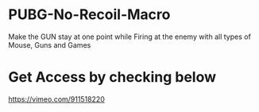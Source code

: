 # PUBG-No-Recoil-Macro
Make the GUN stay at one point while Firing at the enemy with all types of Mouse, Guns and Games

# Get Access by checking below
https://vimeo.com/911518220

